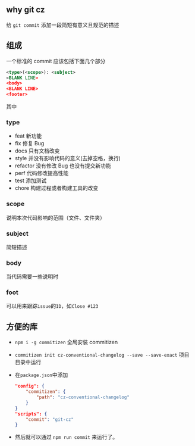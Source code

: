 ## why git cz

给 `git commit` 添加一段简短有意义且规范的描述

## 组成

一个标准的 commit 应该包括下面几个部分

```xml
<type>(<scope>): <subject>
<BLANK LINE>
<body>
<BLANK LINE>
<footer>
```

其中

### type

- feat 新功能
- fix 修复 Bug
- docs 只有文档改变
- style 并没有影响代码的意义(去掉空格，换行)
- refactor 没有修改 Bug 也没有提交新功能
- perf 代码修改提高性能
- test 添加测试
- chore 构建过程或者构建工具的改变

### scope

说明本次代码影响的范围（文件、文件夹）

### subject

简短描述

### body

当代码需要一些说明时

### foot

可以用来跟踪`issue`的`ID`，如`Close #123`

## 方便的库

- `npm i -g commitizen` 全局安装 commitizen

- `commitizen init cz-conventional-changelog --save --save-exact` 项目目录中运行

- 在`package.json`中添加

    ```json
    "config": {
        "commitizen": {
            "path": "cz-conventional-changelog"
        }
    }
    "scripts": {
        "commit": "git-cz"
    }
    ```

- 然后就可以通过 `npm run commit` 来运行了。

  

